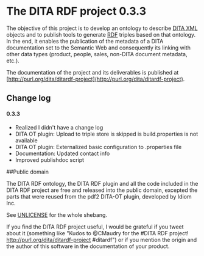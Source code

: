 The DITA RDF project 0.3.3
====================

The objective of this project is to develop an ontology to describe [DITA XML](http://docs.oasis-open.org/dita/v1.2/os/spec/DITA1.2-spec.html) objects and to publish tools to generate [RDF](http://www.w3.org/TR/rdf11-primer/) triples based on that ontology. In the end, it enables the publication of the metadata of a DITA documentation set to the Semantic Web and consequently its linking with other data types (product, people, sales, non-DITA document metadata, etc.).

The documentation of the project and its deliverables is published at [http://purl.org/dita/ditardf-project](http://purl.org/dita/ditardf-project).

## Change log

#### 0.3.3

- Realized I didn't have a change log
- DITA OT plugin: Upload to triple store is skipped is build.properties is not available
- DITA OT plugin: Externalized basic configuration to .properties file
- Documentation: Updated contact info
- Improved publishdoc script 

##Public domain

The DITA RDF ontology, the DITA RDF plugin and all the code included in the DITA RDF project are free and released into the public domain, excepted the parts that were reused from the pdf2 DITA-OT plugin, developed by Idiom Inc.

See [UNLICENSE](UNLICENSE) for the whole shebang.

If you find the DITA RDF project useful, I would be grateful if you tweet about it (something like "Kudos to @CMaudry for the #DITA RDF project! http://purl.org/dita/ditardf-project #ditardf") or if you mention the origin and the author of this software in the documentation of your product.



